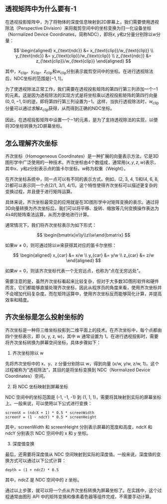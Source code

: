 ## 透视矩阵中为什么要有-1

在透视投影矩阵中，为了将物体的深度信息映射到2D屏幕上，我们需要使用透视除法（Perspective Division）来将裁剪空间中的坐标变换为归一化设备坐标（Normalized Device Coordinates，简称NDC），即将$x$, $y$和$z$分量分别除以$w$分量：

$$
\begin{aligned}
x_{\text{ndc}} &= x_{\text{clip}}/w_{\text{clip}} \\
y_{\text{ndc}} &= y_{\text{clip}}/w_{\text{clip}} \\
z_{\text{ndc}} &= z_{\text{clip}}/w_{\text{clip}}
\end{aligned}
$$

其中，$x_{\text{clip}}$、$y_{\text{clip}}$、$z_{\text{clip}}$和$w_{\text{clip}}$分别表示裁剪空间中的坐标。在进行透视除法后，NDC坐标的范围是$[-1, 1]$。

为了使透视除法正常工作，我们需要在透视投影矩阵的第四行第三列添加一个$-1$的元素。这是因为透视除法的实现方式是将坐标乘以透视投影矩阵的第四行向量$(0, 0, -1, 0)$的逆，即将第四行第三列设置为$-1$。这样，当执行透视除法时，$w_{\text{clip}}$分量可以通过求解$z_{\text{clip}}$获得，从而得到正确的NDC坐标。

因此，在透视投影矩阵中设置一个$-1$的元素，是为了支持透视除法的实现，以便将3D坐标转换为2D屏幕坐标。



## 怎么理解齐次坐标

齐次坐标（Homogeneous Coordinates）是一种扩展的向量表示方法，它是3D图形学中广泛使用的一种技术。齐次坐标由4个数组成，通常用$(x, y, z, w)$表示，其中$x$、$y$和$z$分别表示点的笛卡尔坐标，$w$称为权重（Weight）。

在齐次坐标系统中，同一点可以有不同的表示方式。例如，(2, 3, 4, 1)和(4, 6, 8, 2)都可以表示同一个点(2/1, 3/1, 4/1)。这个特性使得齐次坐标可以描述更复杂的变换过程，并且便于进行矩阵运算。

具体来说，齐次坐标最常见的应用就是在3D图形学中对矩阵变换的表示。通过将3D向量转换为齐次坐标后，我们可以将平移、旋转、缩放等几何变换操作表达为4x4的矩阵乘法运算，从而方便地进行计算。

通常情况下，我们将齐次坐标表示为如下形式：

$$
\begin{bmatrix}x\\y\\z\\w\end{bmatrix}
$$

如果$w \neq 0$，则可通过除以$w$来获得其对应的笛卡尔坐标：

$$
\begin{aligned}
x_{car} &= x/w \\
y_{car} &= y/w \\
z_{car} &= z/w
\end{aligned}
$$

如果$w=0$，则该齐次坐标代表一个无穷远点，也称为“点在无穷远处”。

需要注意的是，虽然齐次坐标看起来比较复杂，但对于大多数3D图形软件和硬件而言，它们都能够直接处理齐次坐标，因此从程序员的角度来看，使用齐次坐标并不会增加代码复杂度。而在矩阵运算中，使用齐次坐标反而能够简化计算，并提高效率和精度。



## 齐次坐标是怎么投射坐标的

齐次坐标是一种将三维坐标投影到二维平面上的技术。在齐次坐标中，每个点都由四个坐标表示，即 (x, y, z, w)，其中 w 通常设置为 1。在进行透视投影时，需要将齐次坐标转换为屏幕空间坐标，具体步骤如下：

1. 齐次坐标除以 w

先将齐次坐标中的 x、y、z 分量分别除以 w，得到向量 (x/w, y/w, z/w, 1)。这个过程被称为“透视除法”，其目的是将坐标变换到 NDC（Normalized Device Coordinates）空间。

2. 将 NDC 坐标映射到屏幕坐标

NDC 空间中的坐标范围是 (-1, -1, -1) 到 (1, 1, 1)，需要将其映射到实际的屏幕坐标上。一般来说，可以使用以下公式进行变换：

```
screenX = (ndcX + 1) * 0.5 * screenWidth
screenY = (1 - ndcY) * 0.5 * screenHeight
```

其中，screenWidth 和 screenHeight 分别表示屏幕的宽度和高度，ndcX 和 ndcY 分别表示 NDC 空间中的 x 和 y 坐标。

3. 深度值变换

最后，还需要将深度值从 NDC 空间映射到实际的深度值。一般来说，深度值的变换方式可以通过以下公式计算：

```
depth = (1 + ndcZ) * 0.5
```

其中，ndcZ 是 NDC 空间中的 z 坐标。

通过以上步骤，就可以将一个点从齐次坐标转换为屏幕坐标了。在实践中，这个过程通常由图形 API 中的矩阵变换和像素着色器等组件完成，不需要手动计算。